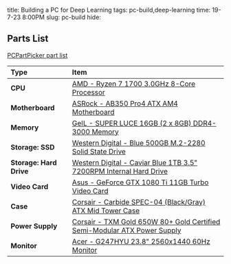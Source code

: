 title: Building a PC for Deep Learning
tags: pc-build,deep-learning
time: 19-7-23 8:00PM
slug: pc-build
hide:




## Parts List

[PCPartPicker part list](https://pcpartpicker.com/list/BQN3D8)

| Type             | Item                                     |
| :--------------- | :--------------------------------------- |
| **CPU**          | [AMD - Ryzen 7 1700 3.0GHz 8-Core Processor](https://pcpartpicker.com/product/3kPzK8/amd-ryzen-7-1700-30ghz-8-core-processor-yd1700bbaebox) |
| **Motherboard**  | [ASRock - AB350 Pro4 ATX AM4 Motherboard](https://pcpartpicker.com/product/yBtWGX/asrock-ab350-pro4-atx-am4-motherboard-ab350-pro4) |
| **Memory**       | [GeIL - SUPER LUCE 16GB (2 x 8GB) DDR4-3000 Memory](https://pcpartpicker.com/product/wd98TW/geil-memory-glw416gb3000c15adc) |
| **Storage: SSD**      | [Western Digital - Blue 500GB M.2-2280 Solid State Drive](https://pcpartpicker.com/product/c4jWGX/western-digital-blue-500gb-m2-2280-solid-state-drive-wds500g1b0b) |
| **Storage: Hard Drive**      | [Western Digital - Caviar Blue 1TB 3.5" 7200RPM Internal Hard Drive](https://pcpartpicker.com/product/MwW9TW/western-digital-internal-hard-drive-wd10ezex) |
| **Video Card**   | [Asus - GeForce GTX 1080 Ti 11GB Turbo Video Card](https://pcpartpicker.com/product/J8qbt6/asus-geforce-gtx-1080-ti-11gb-turbo-video-card-turbo-gtx1080ti-11g) |
| **Case**         | [Corsair - Carbide SPEC-04 (Black/Gray) ATX Mid Tower Case](https://pcpartpicker.com/product/bFkwrH/corsair-spec-04-blackgray-atx-mid-tower-case-cc-9011109-ww) |
| **Power Supply** | [Corsair - TXM Gold 650W 80+ Gold Certified Semi-Modular ATX Power Supply](https://pcpartpicker.com/product/PVzZxr/corsair-txm-gold-650w-80-gold-certified-semi-modular-atx-power-supply-cp-9020132-na) |
| **Monitor**      | [Acer - G247HYU 23.8" 2560x1440 60Hz Monitor](https://pcpartpicker.com/product/wpPzK8/acer-g247hyu-238-2560x1440-60hz-monitor-umqg7aa001) |